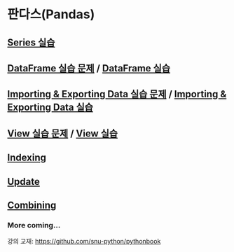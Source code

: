 # 판다스(Pandas)

## [Series 실습](01.series.md)

## [DataFrame 실습 문제](02.dataframe.md) / [DataFrame 실습](02.dataframe-sol.md)

## [Importing & Exporting Data 실습 문제](03.importing-exporting-data.md) / [Importing & Exporting Data 실습](03.importing-exporting-data-sol.md)

## [View 실습 문제](04.view.md) / [View 실습](04.view-sol.md)

## [Indexing](05.indexing.md)

## [Update](06.update.md)

## [Combining](07.combining-dataframe.md)


### More coming...

강의 교재: <https://github.com/snu-python/pythonbook>
